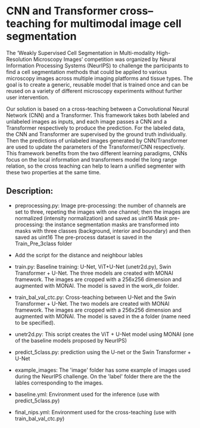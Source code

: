 # CNN and Transformer cross–teaching for multimodal image cell segmentation #

The ’Weakly Supervised Cell Segmentation in Multi-modality High-Resolution Microscopy Images’ competition was organized by Neural Information Processing
Systems (NeurIPS) to challenge the participants to find a cell segmentation methods that could be applied to various microscopy images across multiple 
imaging platforms and tissue types. The goal is to create a generic, reusable model that is trained once and can be reused on a variety of different 
microscopy experiments without further user intervention. 

Our solution is based on a cross-teaching between a Convolutional Neural Network (CNN) and a Transformer. 
This framework takes both labeled and unlabeled images as inputs, and each image passes a CNN and a Transformer respectively to produce the prediction. 
For the labeled data, the CNN and Transformer are supervised by the ground truth individually. Then the predictions of unlabeled images generated by 
CNN/Transformer are used to update the parameters of the Transformer/CNN respectively. This framework benefits from the two different learning paradigms,
CNNs focus on the local information and transformers model the long range relation, so the cross teaching can help to learn a unified segmenter with these 
two properties at the same time.

## Description:

- preprocessing.py:
    Image pre-processing: the number of channels are set to three, repeting the images with one channel; 
                          then the images are normalized (intensity normalization) and saved as uint16
    Mask pre-processing:  the instance segmentation masks are transformed into masks with three classes 
                          (background, interior and boundary) and then saved as uint16
    The pre-process dataset is saved in the Train_Pre_3class folder

- Add the script for the distance and neighbour lables 
    
- train.py:
    Baseline training: U-Net, ViT+U-Net (unetr2d.py), Swin Transformer + U-Net. The three models are created with MONAI framework.
    The images are cropped with a 256x256 dimension and augmented with MONAI. The model is saved in the work_dir folder.

- train_bal_val_ctc.py: 
    Cross-teaching between U-Net and the Swin Transformer + U-Net. The two models are created with MONAI framework.
    The images are cropped with a 256x256 dimension and augmented with MONAI.
    The model is saved in the a folder (name need to be specified).

- unetr2d.py: 
    This script creates the ViT + U-Net model using MONAI (one of the baseline models proposed by NeurIPS)

- predict_5class.py: 
    prediction using the U-net or the Swin Transformer + U-Net

- example_images: 
    The 'image' folder has some example of images used during the NeurIPS challenge. On the 'label' folder there are the the lables corresponding 
    to the images.

- baseline.yml: 
    Environment used for the inference (use with predict_5class.py)
    
- final_nips.yml:
    Environment used for the cross-teaching (use with train_bal_val_ctc.py)

